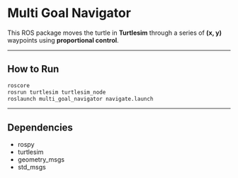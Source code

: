 # Multi Goal Navigator

This ROS package moves the turtle in **Turtlesim** through a series of **(x, y)** waypoints using **proportional control**.

---

## How to Run

```bash
roscore
rosrun turtlesim turtlesim_node
roslaunch multi_goal_navigator navigate.launch
```

---

## Dependencies

- rospy  
- turtlesim  
- geometry_msgs  
- std_msgs

